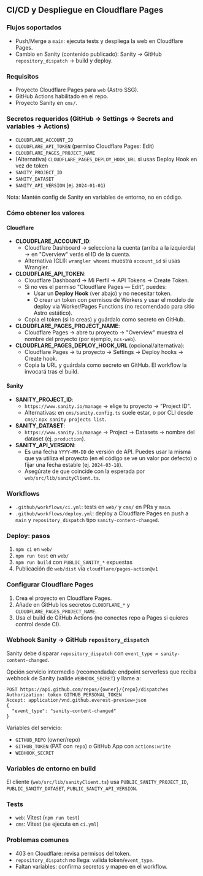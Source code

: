## CI/CD y Despliegue en Cloudflare Pages

### Flujos soportados
- Push/Merge a `main`: ejecuta tests y despliega la web en Cloudflare Pages.
- Cambio en Sanity (contenido publicado): Sanity → GitHub `repository_dispatch` → build y deploy.

### Requisitos
- Proyecto Cloudflare Pages para `web` (Astro SSG).
- GitHub Actions habilitado en el repo.
- Proyecto Sanity en `cms/`.

### Secretos requeridos (GitHub → Settings → Secrets and variables → Actions)
- `CLOUDFLARE_ACCOUNT_ID`
- `CLOUDFLARE_API_TOKEN` (permiso Cloudflare Pages: Edit)
- `CLOUDFLARE_PAGES_PROJECT_NAME`
- (Alternativa) `CLOUDFLARE_PAGES_DEPLOY_HOOK_URL` si usas Deploy Hook en vez de token
- `SANITY_PROJECT_ID`
- `SANITY_DATASET`
- `SANITY_API_VERSION` (ej. `2024-01-01`)

Nota: Mantén config de Sanity en variables de entorno, no en código.

### Cómo obtener los valores

#### Cloudflare
- **CLOUDFLARE_ACCOUNT_ID**:
  - Cloudflare Dashboard → selecciona la cuenta (arriba a la izquierda) → en "Overview" verás el ID de la cuenta.
  - Alternativa (CLI): `wrangler whoami` muestra `account_id` si usas Wrangler.
- **CLOUDFLARE_API_TOKEN**:
  - Cloudflare Dashboard → Mi Perfil → API Tokens → Create Token.
  - Si no ves el permiso "Cloudflare Pages — Edit", puedes:
    - Usar un **Deploy Hook** (ver abajo) y no necesitar token.
    - O crear un token con permisos de Workers y usar el modelo de deploy via Worker/Pages Functions (no recomendado para sitio Astro estático).
  - Copia el token (si lo creas) y guárdalo como secreto en GitHub.
- **CLOUDFLARE_PAGES_PROJECT_NAME**:
  - Cloudflare Pages → abre tu proyecto → "Overview" muestra el nombre del proyecto (por ejemplo, `ncs-web`).
- **CLOUDFLARE_PAGES_DEPLOY_HOOK_URL** (opcional/alternativa):
  - Cloudflare Pages → tu proyecto → Settings → Deploy hooks → Create hook.
  - Copia la URL y guárdala como secreto en GitHub. El workflow la invocará tras el build.

#### Sanity
- **SANITY_PROJECT_ID**:
  - `https://www.sanity.io/manage` → elige tu proyecto → "Project ID".
  - Alternativas: en `cms/sanity.config.ts` suele estar, o por CLI desde `cms/`: `npx sanity projects list`.
- **SANITY_DATASET**:
  - `https://www.sanity.io/manage` → Project → Datasets → nombre del dataset (ej. `production`).
- **SANITY_API_VERSION**:
  - Es una fecha `YYYY-MM-DD` de versión de API. Puedes usar la misma que ya utiliza el proyecto (en el código se ve un valor por defecto) o fijar una fecha estable (ej. `2024-03-18`).
  - Asegúrate de que coincide con la esperada por `web/src/lib/sanityClient.ts`.

### Workflows
- `.github/workflows/ci.yml`: tests en `web/` y `cms/` en PRs y `main`.
- `.github/workflows/deploy.yml`: deploy a Cloudflare Pages en push a `main` y `repository_dispatch` tipo `sanity-content-changed`.

### Deploy: pasos
1. `npm ci` en `web/`
2. `npm run test` en `web/`
3. `npm run build` con `PUBLIC_SANITY_*` expuestas
4. Publicación de `web/dist` vía `cloudflare/pages-action@v1`

### Configurar Cloudflare Pages
1. Crea el proyecto en Cloudflare Pages.
2. Añade en GitHub los secretos `CLOUDFLARE_*` y `CLOUDFLARE_PAGES_PROJECT_NAME`.
3. Usa el build de GitHub Actions (no conectes repo a Pages si quieres control desde CI).

### Webhook Sanity → GitHub `repository_dispatch`
Sanity debe disparar `repository_dispatch` con `event_type = sanity-content-changed`.

Opción servicio intermedio (recomendada): endpoint serverless que reciba webhook de Sanity (valide `WEBHOOK_SECRET`) y llame a:

```
POST https://api.github.com/repos/{owner}/{repo}/dispatches
Authorization: token GITHUB_PERSONAL_TOKEN
Accept: application/vnd.github.everest-preview+json
{
  "event_type": "sanity-content-changed"
}
```

Variables del servicio:
- `GITHUB_REPO` (owner/repo)
- `GITHUB_TOKEN` (PAT con `repo`) o GitHub App con `actions:write`
- `WEBHOOK_SECRET`

### Variables de entorno en build
El cliente (`web/src/lib/sanityClient.ts`) usa `PUBLIC_SANITY_PROJECT_ID`, `PUBLIC_SANITY_DATASET`, `PUBLIC_SANITY_API_VERSION`.

### Tests
- `web`: Vitest (`npm run test`)
- `cms`: Vitest (se ejecuta en `ci.yml`)

### Problemas comunes
- 403 en Cloudflare: revisa permisos del token.
- `repository_dispatch` no llega: valida token/`event_type`.
- Faltan variables: confirma secretos y mapeo en el workflow.


